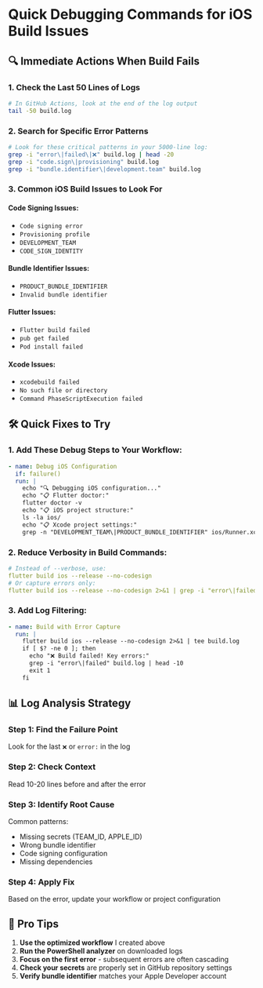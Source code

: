 # Quick Debugging Commands for iOS Build Issues

## 🔍 **Immediate Actions When Build Fails**

### 1. **Check the Last 50 Lines of Logs**
```bash
# In GitHub Actions, look at the end of the log output
tail -50 build.log
```

### 2. **Search for Specific Error Patterns**
```bash
# Look for these critical patterns in your 5000-line log:
grep -i "error\|failed\|❌" build.log | head -20
grep -i "code.sign\|provisioning" build.log
grep -i "bundle.identifier\|development.team" build.log
```

### 3. **Common iOS Build Issues to Look For**

#### **Code Signing Issues:**
- `Code signing error`
- `Provisioning profile`
- `DEVELOPMENT_TEAM`
- `CODE_SIGN_IDENTITY`

#### **Bundle Identifier Issues:**
- `PRODUCT_BUNDLE_IDENTIFIER`
- `Invalid bundle identifier`

#### **Flutter Issues:**
- `Flutter build failed`
- `pub get failed`
- `Pod install failed`

#### **Xcode Issues:**
- `xcodebuild failed`
- `No such file or directory`
- `Command PhaseScriptExecution failed`

## 🛠️ **Quick Fixes to Try**

### 1. **Add These Debug Steps to Your Workflow:**
```yaml
- name: Debug iOS Configuration
  if: failure()
  run: |
    echo "🔍 Debugging iOS configuration..."
    echo "📋 Flutter doctor:"
    flutter doctor -v
    echo "📋 iOS project structure:"
    ls -la ios/
    echo "📋 Xcode project settings:"
    grep -n "DEVELOPMENT_TEAM\|PRODUCT_BUNDLE_IDENTIFIER" ios/Runner.xcodeproj/project.pbxproj
```

### 2. **Reduce Verbosity in Build Commands:**
```yaml
# Instead of --verbose, use:
flutter build ios --release --no-codesign
# Or capture errors only:
flutter build ios --release --no-codesign 2>&1 | grep -i "error\|failed"
```

### 3. **Add Log Filtering:**
```yaml
- name: Build with Error Capture
  run: |
    flutter build ios --release --no-codesign 2>&1 | tee build.log
    if [ $? -ne 0 ]; then
      echo "❌ Build failed! Key errors:"
      grep -i "error\|failed" build.log | head -10
      exit 1
    fi
```

## 📊 **Log Analysis Strategy**

### **Step 1: Find the Failure Point**
Look for the last `❌` or `error:` in the log

### **Step 2: Check Context**
Read 10-20 lines before and after the error

### **Step 3: Identify Root Cause**
Common patterns:
- Missing secrets (TEAM_ID, APPLE_ID)
- Wrong bundle identifier
- Code signing configuration
- Missing dependencies

### **Step 4: Apply Fix**
Based on the error, update your workflow or project configuration

## 🚀 **Pro Tips**

1. **Use the optimized workflow** I created above
2. **Run the PowerShell analyzer** on downloaded logs
3. **Focus on the first error** - subsequent errors are often cascading
4. **Check your secrets** are properly set in GitHub repository settings
5. **Verify bundle identifier** matches your Apple Developer account
